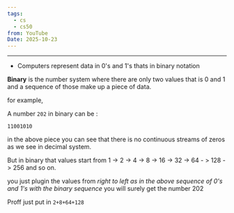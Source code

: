 ```yaml
---
tags:
  - cs
  - cs50
from: YouTube
Date: 2025-10-23
---
```

---

- Computers represent data in 0's and 1's thats in binary notation

**Binary** is the number system where there are only two values that is 0 and 1 and a sequence of those make up a piece of data.

for example, 

A number `202` in binary can be :

```binary
11001010
```

in the above piece you can see that there is no continuous streams of zeros as we see in decimal system.

But in binary that values start from 1 -> 2 -> 4 -> 8 -> 16 -> 32 -> 64 - > 128 -> 256 and so on.

you just plugin the values from *right to left as in the above sequence of 0's and 1's with the binary sequence* you will surely get the number 202

Proff just put in `2+8+64+128` 
